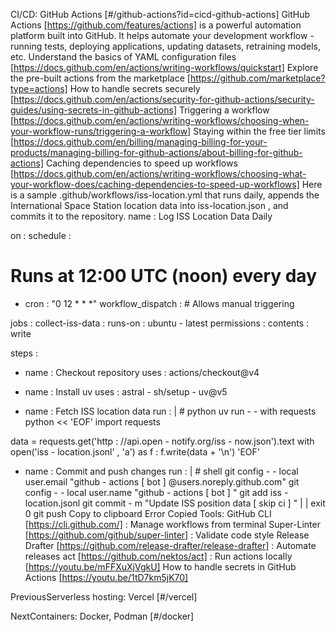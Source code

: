 CI/CD: GitHub Actions [#/github-actions?id=cicd-github-actions] GitHub Actions [https://github.com/features/actions] is a powerful automation platform built into GitHub. It helps automate your development workflow - running tests, deploying applications, updating datasets, retraining models, etc. Understand the basics of YAML configuration files [https://docs.github.com/en/actions/writing-workflows/quickstart] Explore the pre-built actions from the marketplace [https://github.com/marketplace?type=actions] How to handle secrets securely [https://docs.github.com/en/actions/security-for-github-actions/security-guides/using-secrets-in-github-actions] Triggering a workflow [https://docs.github.com/en/actions/writing-workflows/choosing-when-your-workflow-runs/triggering-a-workflow] Staying within the free tier limits [https://docs.github.com/en/billing/managing-billing-for-your-products/managing-billing-for-github-actions/about-billing-for-github-actions] Caching dependencies to speed up workflows [https://docs.github.com/en/actions/writing-workflows/choosing-what-your-workflow-does/caching-dependencies-to-speed-up-workflows] Here is a sample .github/workflows/iss-location.yml that runs daily, appends the International Space Station location data into iss-location.json , and commits it to the repository. name : Log ISS Location Data Daily

on :
schedule :
# Runs at 12:00 UTC (noon) every day
- cron : "0 12 * * *"
workflow_dispatch : # Allows manual triggering

jobs :
collect-iss-data :
runs-on : ubuntu - latest
permissions :
contents : write

steps :
- name : Checkout repository
uses : actions/checkout@v4

- name : Install uv
uses : astral - sh/setup - uv@v5

- name : Fetch ISS location data
run : | # python
uv run - - with requests python << 'EOF'
import requests

data = requests.get('http : //api.open - notify.org/iss - now.json').text
with open('iss - location.jsonl' , 'a') as f :
f.write(data + '\n')
'EOF'

- name : Commit and push changes
run : | # shell
git config - - local user.email "github - actions [ bot ] @users.noreply.github.com"
git config - - local user.name "github - actions [ bot ] "
git add iss - location.jsonl
git commit - m "Update ISS position data [ skip ci ] " | | exit 0
git push Copy to clipboard Error Copied Tools: GitHub CLI [https://cli.github.com/] : Manage workflows from terminal Super-Linter [https://github.com/github/super-linter] : Validate code style Release Drafter [https://github.com/release-drafter/release-drafter] : Automate releases act [https://github.com/nektos/act] : Run actions locally [https://youtu.be/mFFXuXjVgkU] How to handle secrets in GitHub Actions [https://youtu.be/1tD7km5jK70]

PreviousServerless hosting: Vercel [#/vercel]

NextContainers: Docker, Podman [#/docker]